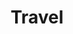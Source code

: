 ---
title: Travel
description: I have traveled all around world.
# image: img/travel.jpg

# Badge style
style:
    background: "#2a9d8f"
    color: "#fff"
---